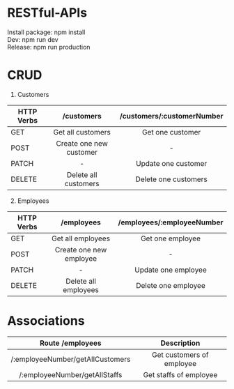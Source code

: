 # RESTful-APIs
Install package: npm install <br />
Dev: npm run dev <br />
Release: npm run production <br />

# CRUD
1. Customers

| HTTP Verbs |        /customers       | /customers/:customerNumber |
|------------|:-----------------------:|:--------------------------:|
|     GET    |    Get all customers    |      Get one customer      |
|    POST    | Create one new customer |              -             |
|    PATCH   |            -            |     Update one customer    |
|   DELETE   |   Delete all customers  |    Delete one customers    |

2. Employees

| HTTP Verbs |        /employees       | /employees/:employeeNumber |
|------------|:-----------------------:|:--------------------------:|
|     GET    |    Get all employees    |      Get one employee      |
|    POST    | Create one new employee |              -             |
|    PATCH   |            -            |     Update one employee    |
|   DELETE   |   Delete all employees  |     Delete one employee    |

# Associations

|         Route /employees         |        Description        |
|:--------------------------------:|:-------------------------:|
| /:employeeNumber/getAllCustomers | Get customers of employee |
|   /:employeeNumber/getAllStaffs  |   Get staffs of employee  |
